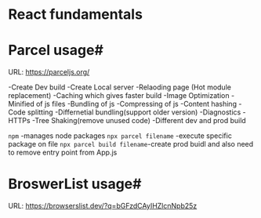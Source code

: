 # React fundamentals 

# Parcel usage#

URL: https://parceljs.org/

-Create Dev build
-Create Local server
-Relaoding page (Hot module replacement)
-Caching which gives faster build
-Image Optimization
-Minified of js files
-Bundling of js
-Compressing of js
-Content hashing
-Code splitting
-Differnetial bundling(support older version)
-Diagnostics
-HTTPs
-Tree Shaking(remove unused code)
-Different dev and prod build


`npm` -manages node packages
`npx parcel filename` -execute specific package on file
`npx parcel build filename`-create prod buidl and also need to remove entry point from App.js

# BroswerList usage#
URL: https://browserslist.dev/?q=bGFzdCAyIHZlcnNpb25z